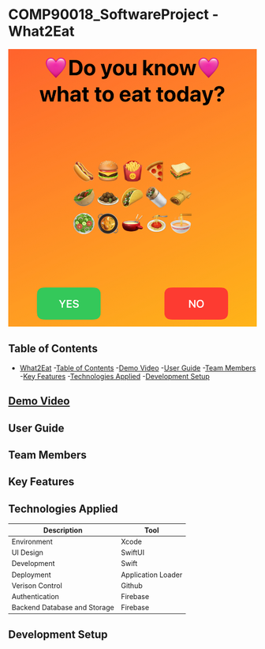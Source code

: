 # COMP90018_SoftwareProject - What2Eat

![](/readme_images/welcomeView.jpg)

## Table of Contents
- [What2Eat](#comp90018_SoftwareProject---what2eat)
  -[Table of Contents](#table-of-contents)
  -[Demo Video](#demo-video)
  -[User Guide](#user-guide)
  -[Team Members](#team-members)
  -[Key Features](#key-features)
  -[Technologies Applied](#technologies-applied)
  -[Development Setup](#development-setup)


## [Demo Video]()


## User Guide

## Team Members

## Key Features

## Technologies Applied

| Description     | Tool               |
| --------------- | ------------------ |
| Environment     | Xcode              |
| UI Design       | SwiftUI            |
| Development     | Swift              |
| Deployment      | Application Loader |
| Verison Control | Github             |
| Authentication  | Firebase           |
| Backend Database and Storage | Firebase |

## Development Setup

